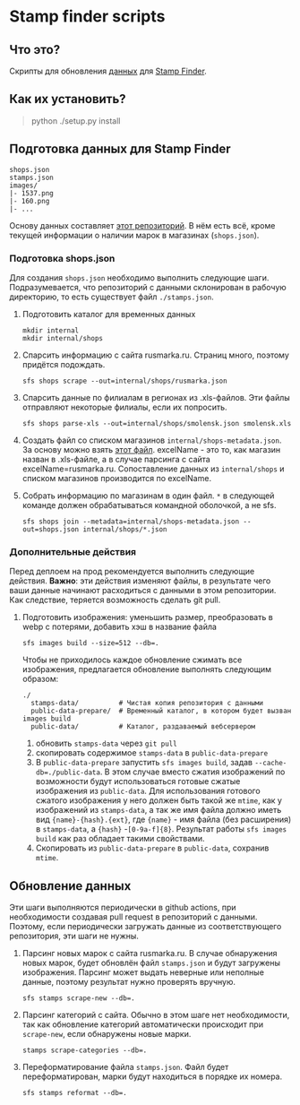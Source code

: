 # Stamp finder scripts
## Что это?
Скрипты для обновления [данных](https://github.com/gwisp2/russian-stamps) для [Stamp Finder](https://github.com/gwisp2/stamp-finder).

## Как их установить?
> python ./setup.py install

## Подготовка данных для Stamp Finder
```
shops.json
stamps.json
images/
|- 1537.png
|- 160.png
|- ...
```

Основу данных составляет [этот репозиторий](https://github.com/gwisp2/russian-stamps).
В нём есть всё, кроме текущей информации о наличии марок в магазинах (`shops.json`).

### Подготовка shops.json

Для создания `shops.json` необходимо выполнить следующие шаги.
Подразумевается, что репозиторий с данными склонирован в рабочую директорию, то есть существует файл `./stamps.json`.
1. Подготовить каталог для временных данных
   ```commandline
   mkdir internal
   mkdir internal/shops
   ```
2. Спарсить информацию с сайта rusmarka.ru. Страниц много, поэтому придётся подождать.
    ```
    sfs shops scrape --out=internal/shops/rusmarka.json
    ```
3. Спарсить данные по филиалам в регионах из .xls-файлов. Эти файлы отправляют некоторые филиалы, если их попросить.
    ```
    sfs shops parse-xls --out=internal/shops/smolensk.json smolensk.xls
    ```
4. Создать файл со списком магазинов `internal/shops-metadata.json`. 
   За основу можно взять [этот файл](src/sfs/core/data/default-shops-metadata.json).
   excelName - это то, как магазин назван в .xls-файле, а в случае парсинга с сайта excelName=rusmarka.ru.
   Сопоставление данных из `internal/shops` и списком магазинов производится по excelName. 
   
5. Собрать информацию по магазинам в один файл. `*` в следующей команде должен обрабатываться командной оболочкой, а не sfs.
   ```
   sfs shops join --metadata=internal/shops-metadata.json --out=shops.json internal/shops/*.json
   ```

### Дополнительные действия
Перед деплоем на прод рекомендуется выполнить следующие действия. 
**Важно**: эти действия изменяют файлы, в результате чего ваши данные начинают расходиться с данными в этом репозитории.
  Как следствие, теряется возможность сделать git pull.
1. Подготовить изображения: уменьшить размер, преобразовать в webp с потерями, добавить хэш в название файла
   ```
   sfs images build --size=512 --db=.
   ```
   
   Чтобы не приходилось каждое обновление сжимать все изображения, предлагается обновление 
   выполнять следующим образом:
   ```
   ./
     stamps-data/          # Чистая копия репозитория с данными
     public-data-prepare/  # Временный каталог, в котором будет вызван images build 
     public-data/          # Каталог, раздаваемый вебсервером
   ```
   1. обновить `stamps-data` через `git pull`
   2. скопировать содержимое `stamps-data` в `public-data-prepare`
   3. В `public-data-prepare` запустить `sfs images build`, задав `--cache-db=./public-data`. 
      В этом случае вместо сжатия изображений по возможности будут использоваться готовые
      сжатые изображения из `public-data`. 
      Для использования готового сжатого изображения у него должен быть такой же `mtime`, как
      у изображений из `stamps-data`, а так же имя файла должно иметь вид `{name}-{hash}.{ext}`, где
      `{name}` - имя файла (без расширения) в `stamps-data`, а `{hash}` -`[0-9a-f]{8}`.
      Результат работы `sfs images build` как раз обладает такими свойствами.
   4. Скопировать из `public-data-prepare` в `public-data`, сохранив `mtime`.

## Обновление данных
Эти шаги выполняются периодически в github actions, при необходимости создавая pull request в репозиторий с данными.
Поэтому, если периодически загружать данные из соответствующего репозитория, эти шаги не нужны. 

1. Парсинг новых марок с сайта rusmarka.ru. В случае обнаружения новых марок, будет обновлён файл `stamps.json` и будут загружены изображения.
   Парсинг может выдать неверные или неполные данные, поэтому результат нужно проверять вручную.
   ```
   sfs stamps scrape-new --db=.
   ```
2. Парсинг категорий с сайта. Обычно в этом шаге нет необходимости, так как обновление 
   категорий автоматически происходит при `scrape-new`, если обнаружены новые марки.  
   ```
   stamps scrape-categories --db=.
   ```
3. Переформатирование файла `stamps.json`.
   Файл будет переформатирован, марки будут находиться в порядке их номера.
   ```
   sfs stamps reformat --db=. 
   ```